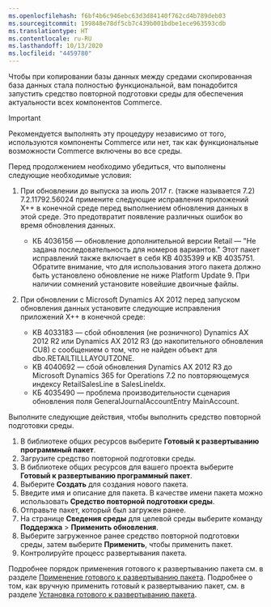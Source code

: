 ```yaml
---
ms.openlocfilehash: f6bf4b6c946ebc63d3d84140f762cd4b789deb03
ms.sourcegitcommit: 199848e78df5cb7c439b001bdbe1ece963593cdb
ms.translationtype: HT
ms.contentlocale: ru-RU
ms.lasthandoff: 10/13/2020
ms.locfileid: "4459780"
---
```

Чтобы при копировании базы данных между средами скопированная база данных стала полностью функциональной, вам понадобится запустить средство повторной подготовки среды для обеспечения актуальности всех компонентов Commerce.

> [!IMPORTANT]
> Рекомендуется выполнять эту процедуру независимо от того, используются компоненты Commerce или нет, так как функциональные возможности Commerce включены во все среды. 

Перед продолжением необходимо убедиться, что выполнены следующие необходимые условия:
1. При обновлении до выпуска за июль 2017 г. (также называется 7.2) 7.2.11792.56024 примените следующие исправления приложений X++ в конечной среде перед выполнением обновления данных в этой среде. Это предотвратит появление различных ошибок во время обновления данных.

    - КБ 4036156 — обновление дополнительной версии Retail — "Не задана последовательность для номеров вариантов." Этот пакет исправлений также включает в себя KB 4035399 и KB 4035751. Обратите внимание, что для использования этого пакета должно быть установлено обновление не ниже Platform Update 9. При наличии сомнений установите новейшие двоичные файлы.
    
2. При обновлении с Microsoft Dynamics AX 2012 перед запуском обновления данных установите следующие исправления приложений X++ в конечной среде:
    - KB 4033183 — сбой обновления (не розничного) Dynamics AX 2012 R2 или Dynamics AX 2012 R3 (до накопительного обновления CU8) с сообщением о том, что не найден объект для dbo.RETAILTILLLAYOUTZONE.
    - KB 4040692 — сбой обновления Dynamics AX 2012 R3 до Microsoft Dynamics 365 for Operations 7.2 по повторяющемуся индексу RetailSalesLine в SalesLineIdx.
    - КБ 4035490 — проблема производительности сценария обновления поля GeneralJournalAccountEntry MainAccount.


Выполните следующие действия, чтобы выполнить средство повторной подготовки среды.

1. В библиотеке общих ресурсов выберите **Готовый к развертыванию программный пакет**.
2. Загрузите средство повторной подготовки среды.
3. В библиотеке общих ресурсов для вашего проекта выберите **Готовый к развертыванию программный пакет**.
4. Выберите **Создать** для создания нового пакета.
5. Введите имя и описание для пакета. В качестве имени пакета можно использовать **Средство повторной подготовки среды**.
6. Отправьте пакет, который был загружен ранее.
7. На странице **Сведения среды** для целевой среды выберите команду **Поддержка** > **Применить обновления**.
8. Выберите загруженное ранее средство повторной подготовки среды, затем выберите **Применить**, чтобы применить пакет.
9. Контролируйте процесс развертывания пакета. 

Подробнее порядок применения готового к развертыванию пакета см. в разделе [Применение готового к развертыванию пакета](../deployment/create-apply-deployable-package.md). Подробнее о том, как вручную применить готовый к развертыванию пакет, см. в разделе [Установка готового к развертыванию пакета](../deployment/install-deployable-package.md).
